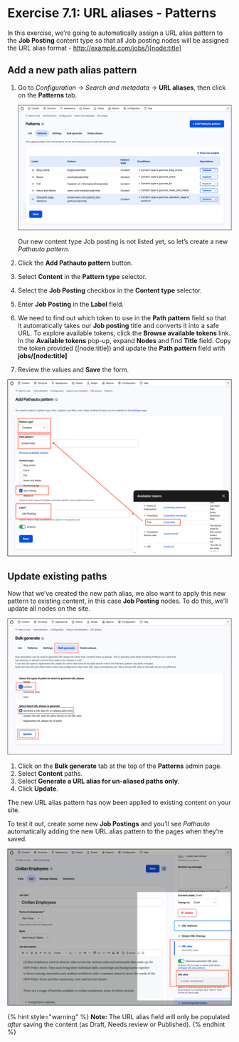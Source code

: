 # Exercise 7.1: URL aliases - Patterns

In this exercise, we’re going to automatically assign a URL alias pattern to the **Job Posting** content type so that all Job posting nodes will be assigned the URL alias format - http://example.com/jobs/\[node:title]

## Add a new path alias pattern

1.  Go to _Configuration_ → _Search and metadata_ → **URL aliases**, then click on the **Patterns** tab.

    <img src="../.gitbook/assets/Ex-7-1-URL-Patterns-1.png" alt="Image of URL alias Patterns" data-size="original">

    Our new content type Job posting is not listed yet, so let’s create a new _Pathauto pattern_.
2. Click the **Add Pathauto pattern** button.
3. Select **Content** in the **Pattern type** selector.
4. Select the **Job Posting** checkbox in the **Content type** selector.
5. Enter **Job Posting** in the **Label** field.
6. We need to find out which token to use in the **Path pattern** field so that it automatically takes our **Job posting** title and converts it into a safe URL. To explore available tokens, click the **Browse available tokens** link. In the **Available tokens** pop-up, expand **Nodes** and find **Title** field. Copy the token provided (\[node:title]) and update the **Path pattern** field with **jobs/\[node:title]**
7. Review the values and **Save** the form.

![Image of URL alias Patterns](../.gitbook/assets/Ex-7-1-URL-Patterns-2.png)

## Update existing paths

Now that we’ve created the new path alias, we also want to apply this new pattern to existing content, in this case **Job Posting** nodes. To do this, we’ll update all nodes on the site.

![Image of URL alias Patterns](../.gitbook/assets/Ex-7-1-URL-Patterns-3.png)

1. Click on the **Bulk generate** tab at the top of the **Patterns** admin page.
2. Select **Content** paths.
3. Select **Generate a URL alias for un-aliased paths only**.
4. Click **Update**.

The new URL alias pattern has now been applied to existing content on your site.

To test it out, create some new **Job Postings** and you’ll see _Pathauto_ automatically adding the new URL alias pattern to the pages when they’re saved.

![Image of New Job posting with URL Alias](../.gitbook/assets/Ex-7-1-URL-Patterns-4.png)

{% hint style="warning" %}
**Note:** The URL alias field will only be populated _after_ saving the content (as Draft, Needs review or Published).
{% endhint %}

